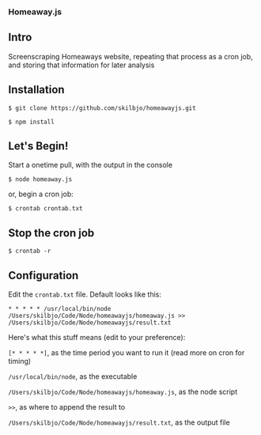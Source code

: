 ### Homeaway.js

## Intro

Screenscraping Homeaways website, repeating that process as a cron job, and storing that information for later analysis

## Installation

`$ git clone https://github.com/skilbjo/homeawayjs.git`

`$ npm install`

## Let's Begin!

Start a onetime pull, with the output in the console

`$ node homeaway.js`

or, begin a cron job:

`$ crontab crontab.txt`

## Stop the cron job

`$ crontab -r`


## Configuration

Edit the `crontab.txt` file. Default looks like this:

`* * * * * /usr/local/bin/node /Users/skilbjo/Code/Node/homeawayjs/homeaway.js >> /Users/skilbjo/Code/Node/homeawayjs/result.txt`

Here's what this stuff means (edit to your preference):

`[* * * * *]`, as the time period you want to run it (read more on cron for timing)

`/usr/local/bin/node`, as the executable

`/Users/skilbjo/Code/Node/homeawayjs/homeaway.js`, as the node script

`>>`, as where to append the result to

`/Users/skilbjo/Code/Node/homeawayjs/result.txt`, as the output file

